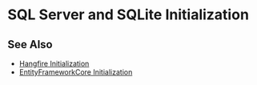 # SQL Server and SQLite Initialization

## See Also
* [Hangfire Initialization](https://github.com/davidikin45/Hangfire.Initialization)
* [EntityFrameworkCore Initialization](https://github.com/davidikin45/EntityFrameworkCore.Initialization)